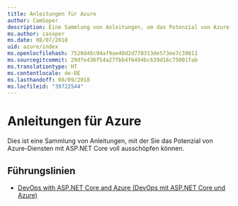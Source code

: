 ```yaml
---
title: Anleitungen für Azure
author: CamSoper
description: Eine Sammlung von Anleitungen, um das Potenzial von Azure-Diensten mit ASP.NET Core auszuschöpfen.
ms.author: casoper
ms.date: 08/07/2018
uid: azure/index
ms.openlocfilehash: 7520d46c94af9ae48d2d770313de573ee7c39811
ms.sourcegitcommit: 29dfe436f54a27fbb4f6494bc639d16c75001fab
ms.translationtype: HT
ms.contentlocale: de-DE
ms.lasthandoff: 08/09/2018
ms.locfileid: "39722544"
---
```

# <a name="azure-guidance"></a>Anleitungen für Azure

Dies ist eine Sammlung von Anleitungen, mit der Sie das Potenzial von Azure-Diensten mit ASP.NET Core voll ausschöpfen können.

## <a name="guides"></a>Führungslinien

* [DevOps with ASP.NET Core and Azure (DevOps mit ASP.NET Core und Azure)](xref:azure/devops/index)
